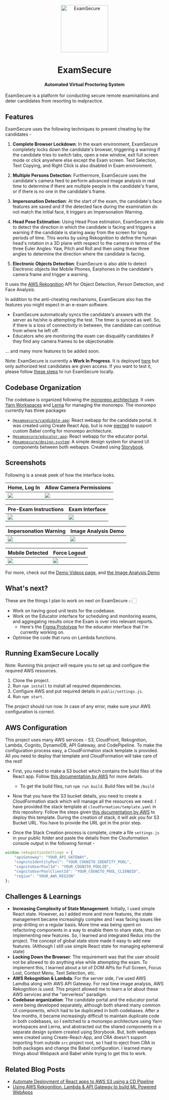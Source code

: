 <p align="center">
  <a href="https://examsecure.rajrajhans.com">
    <img alt="ExamSecure" src="http://assets.rajrajhans.com/examsecure_logo.png" width="150"/>
  </a>
</p>

<h1 align="center">
  ExamSecure
</h1>

<h4 align="center">
  Automated Virtual Proctoring System 
</h4>

ExamSecure is a platform for conducting secure remote examinations and deter candidates from resorting to malpractice. 

## Features

ExamSecure uses the following techniques to prevent cheating by the candidates -

1. **Complete Browser Lockdown**: In the exam environment, ExamSecure completely locks down the candidate's browser, triggering a warning if the candidate tries to switch tabs, open a new window, exit full screen mode or click anywhere else except the Exam screen. Text Selection, Text Copying, and Right Click is also disabled in Exam environment. 

2. **Multiple Persons Detection**: Furthermore, ExamSecure uses the candidate's camera feed to perform advanced image analysis in real time to determine if there are multiple people in the candidate's frame, or if there is no one in the candidate's frame. 

3. **Impersonation Detection**: At the start of the exam, the candidate's face features are saved and if the detected face during the examination do not match the initial face, it triggers an Impersonation Warning. 

4. **Head Pose Estimation**: Using Head Pose estimation, ExamSecure is able to detect the direction in which the candidate is facing and triggers a warning if the candidate is staring away from the screen for long periods of time. This works by using Rekognition to define the human head's rotation in a 3D plane with respect to the camera in terms of the three Euler Angles: Yaw, Pitch and Roll and then using these three angles to determine the direction where the candidate is facing.  

5. **Electronic Objects Detection**: ExamSecure is also able to detect Electronic objects like Mobile Phones, Earphones in the candidate's camera frame and trigger a warning. 

It uses the [AWS Rekognition](https://aws.amazon.com/rekognition/) API for Object Detection, Person Detection, and Face Analysis.

In addition to the anti-cheating mechanisms, ExamSecure also has the features you might expect in an e-exam software.
- ExamSecure automatically syncs the candidate's answers with the server as he/she is attempting the test. The timer is synced as well. So, if there is a loss of connectivity in between, the candidate can continue from where he left off.
- Educators who are monitoring the exam can disqualify candidates if they find any camera frames to be objectionable.

... and many more features to be added soon.

Note: ExamSecure is currently a **Work In Progress**. It is deployed [here](https://examsecure.rajrajhans.com) but only authorized test candidates are given access. If you want to test it, please follow [these steps](https://github.com/rajrajhans/examsecure#running-examsecure-locally) to run ExamSecure locally.

## Codebase Organization

The codebase is organized following the [monorepo architecture](https://www.toptal.com/front-end/guide-to-monorepos). It uses [Yarn Workspaces](https://classic.yarnpkg.com/en/docs/workspaces/) and [Lerna](https://lerna.js.org/) for managing the monorepo. The monorepo currently has three packages 

- [`@examsecure/candidate-app`](packages/examsecure-candidate-app): React webapp for the candidate portal. It was created using Create React App, but is now [ejected](https://create-react-app.dev/docs/available-scripts/#npm-run-eject) to support custom Babel config for monorepo architecture. 
- [`@examsecure/educator-app`](packages/examsecure-educator-app): React webapp for the educator portal. 
- [`@examsecure/design-system`](packages/examsecure-design-system): A simple design system for shared UI components between both webapps. Created using [Storybook](https://storybook.js.org/).

## Screenshots

Following is a sneak peek of how the interface looks.

| Home,  Log In                              | Allow Camera Permissions                             |
| ------------------------------------ | ------------------------------------ |
| ![](/docs/examsecure_screenrecord.gif) | ![](https://assets.rajrajhans.com/examsecure/examsecure_2.png) |

| Pre-Exam Instructions                              | Exam Interface                             |
| ------------------------------------ | ------------------------------------ |
| ![](https://assets.rajrajhans.com/examsecure/examsecure_3.png) | ![](https://assets.rajrajhans.com/examsecure/examsecure_4.png) |

| Impersonation Warning                             | Image Analysis Demo                             |
| ------------------------------------ | ------------------------------------ |
| ![](https://assets.rajrajhans.com/examsecure_impersonation.png) | ![](https://assets.rajrajhans.com/examsecure_demo2.png) |

| Mobile Detected                             | Force Logout                             |
| ------------------------------------ | ------------------------------------ |
| ![](https://assets.rajrajhans.com/examsecure/examsecure_5.png) | ![](https://assets.rajrajhans.com/examsecure/examsecure_6.png) |

For more, check out the [Demo Videos page](https://examsecure.rajrajhans.com/demoVideos), and [the Image Analysis Demo](https://examsecure.rajrajhans.com/demo)

## What's next?

These are the things I plan to work on next on ExamSecure 👉🏻
- Work on having good unit tests for the codebase.
- Work on the Educator interface for scheduling and monitoring exams, and aggregating results once the Exam is over into relevant reports.
  - Here's the [Figma Prototype](https://www.figma.com/proto/RIsibmqXUtjutPBGPilQKq/Home?node-id=1%3A12&scaling=min-zoom) for the educator interface that I'm currently working on.
- Optimise the code that runs on Lambda functions.

## Running ExamSecure Locally

Note: Running this project will require you to set up and configure 
the required AWS resources.

1. Clone the project.
2. Run `npm install` to install all required dependencies.
3. Configure AWS and put required details in `public/settings.js`.
4. Run `npm start`.

The project should run now. In case of any error, make sure your AWS configuration is correct. 

## AWS Configuration

This project uses many AWS services - S3, CloudFront, Rekognition, Lambda, Cognito, DynamoDB, API Gateway, and CodePipeline. To make the configuration process easy, a CloudFormation stack template is provided. All you need to deploy that template and CloudFormation will take care of the rest!

- First, you need to make a S3 bucket which contains the build files of the React app. Follow [this documentation by AWS](https://docs.aws.amazon.com/AmazonS3/latest/user-guide/create-bucket.html) for more details.
    - To get the build files, run `npm run build`. Build files will be `/build`
    
- Now that you have the S3 bucket details, you need to create a CloudFormation stack which will manage all the resources we need. I have provided the stack template at `cloudformation/template.yaml` in this repository. Follow the steps given [this documentation by AWS](https://docs.aws.amazon.com/AWSCloudFormation/latest/UserGuide/cfn-console-create-stack.html) to deploy this template. During the creation of stack, it will ask you for S3 Bucket URL. You have to provide the URL got in the prior step. 
- Once the Stack Creation process is complete, create a file `settings.js` in your public folder and paste the details from the Clouformation console output in the  following format - 

```javascript
window.rekognitionSettings = {
    "apiGateway": "YOUR_API_GATEWAY",
    "cognitoIdentityPool": "YOUR_COGNITO_IDENTITY_POOL",
    "cognitoUserPoolId": "YOUR_COGNITO_POOLID",
    "cognitoUserPoolClientId": "YOUR_COGNITO_POOL_CLIENDID",
    "region": "YOUR_AWS_REGION"
};
```   

## Challenges & Learnings

- **Increasing Complexity of State Management**: Initially, I used simple React state. However, as I added more and more features, the state management became increasingly complex and I was facing issues like prop drilling on a regular basis. More time was being spent on refactoring components in a way to enable them to share state, than on implementing new features. So, I learned and integrated Redux into the project. The concept of global state store made it easy to add new features. (Although I still use simple React state for managing ephemeral state)
- **Locking Down the Browser**: The requirement was that the user should not be allowed to do anything else while attempting the exam. To implement this, I learned about a lot of DOM APIs for Full Screen, Focus Lost, Context Menu, Text Selection, etc.
- **AWS Rekognition & Lambda**: For the server side, I've used AWS Lamdba along with AWS API Gateway. For real time image analysis, AWS Rekognition is used. This project allowed me to learn a lot about these AWS services and the "serverless" paradigm.
- **Codebase organization**: The candidate portal and the educator portal were being developed separately, although both shared many common UI components, which had to be duplicated in both codebases. After a few months, it became increasingly difficult to maintain duplicate code in both codebases, so I switched to a monorepo architecture using Yarn workspaces and Lerna, and abstracted out the shared components in a separate design system created using Storybook. But, both webapps were created using Create-React-App, and CRA doesn't support importing from outside `src` project root, so I had to eject from CRA in both packages and change the Babel configuration. I learned many things about Webpack and Babel while trying to get this to work. 

## Related Blog Posts
- [Automate Deployment of React apps to AWS S3 using a CD Pipeline](https://rajrajhans.com/2020/08/automate-deployment-react-app-aws/)
- [Using AWS Rekognition, Lambda & API Gateway to build ML Powered WebApps](https://rajrajhans.com/2021/03/image-analyzer-aws-rekognition/)
